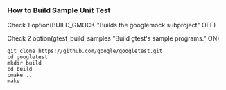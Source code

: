 ### How to Build Sample Unit Test

Check 1
option(BUILD_GMOCK "Builds the googlemock subproject" OFF)

Check 2
option(gtest_build_samples "Build gtest's sample programs." ON)


```
git clone https://github.com/google/googletest.git
cd googletest
mkdir build
cd build
cmake ..
make
```